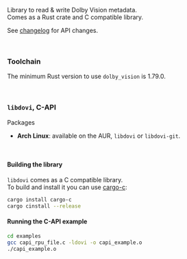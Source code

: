 Library to read & write Dolby Vision metadata.  
Comes as a Rust crate and C compatible library.  

See [changelog](CHANGELOG.md) for API changes.

&nbsp;

### Toolchain

The minimum Rust version to use `dolby_vision` is 1.79.0.

&nbsp;

### `libdovi`, C-API

Packages
- **Arch Linux**: available on the AUR, `libdovi` or `libdovi-git`.

&nbsp;

#### Building the library

`libdovi` comes as a C compatible library.  
To build and install it you can use [cargo-c](https://crates.io/crates/cargo-c):

```sh
cargo install cargo-c
cargo cinstall --release
```

#### Running the C-API example
```sh
cd examples
gcc capi_rpu_file.c -ldovi -o capi_example.o
./capi_example.o
```
